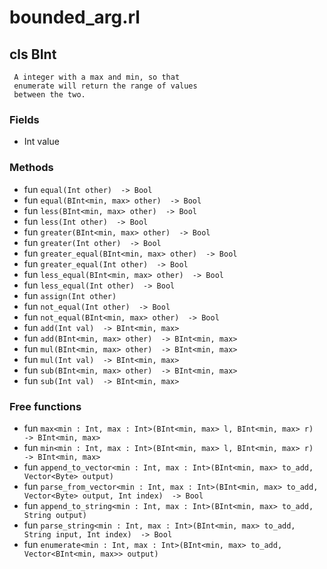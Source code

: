 # bounded_arg.rl

## cls BInt
```
 A integer with a max and min, so that
 enumerate will return the range of values
 between the two.
```

### Fields

* Int value

### Methods

* fun `equal(Int other)  -> Bool`
* fun `equal(BInt<min, max> other)  -> Bool`
* fun `less(BInt<min, max> other)  -> Bool`
* fun `less(Int other)  -> Bool`
* fun `greater(BInt<min, max> other)  -> Bool`
* fun `greater(Int other)  -> Bool`
* fun `greater_equal(BInt<min, max> other)  -> Bool`
* fun `greater_equal(Int other)  -> Bool`
* fun `less_equal(BInt<min, max> other)  -> Bool`
* fun `less_equal(Int other)  -> Bool`
* fun `assign(Int other) `
* fun `not_equal(Int other)  -> Bool`
* fun `not_equal(BInt<min, max> other)  -> Bool`
* fun `add(Int val)  -> BInt<min, max>`
* fun `add(BInt<min, max> other)  -> BInt<min, max>`
* fun `mul(BInt<min, max> other)  -> BInt<min, max>`
* fun `mul(Int val)  -> BInt<min, max>`
* fun `sub(BInt<min, max> other)  -> BInt<min, max>`
* fun `sub(Int val)  -> BInt<min, max>`


### Free functions

* fun `max<min : Int, max : Int>(BInt<min, max> l, BInt<min, max> r)  -> BInt<min, max>`
* fun `min<min : Int, max : Int>(BInt<min, max> l, BInt<min, max> r)  -> BInt<min, max>`
* fun `append_to_vector<min : Int, max : Int>(BInt<min, max> to_add, Vector<Byte> output) `
* fun `parse_from_vector<min : Int, max : Int>(BInt<min, max> to_add, Vector<Byte> output, Int index)  -> Bool`
* fun `append_to_string<min : Int, max : Int>(BInt<min, max> to_add, String output) `
* fun `parse_string<min : Int, max : Int>(BInt<min, max> to_add, String input, Int index)  -> Bool`
* fun `enumerate<min : Int, max : Int>(BInt<min, max> to_add, Vector<BInt<min, max>> output) `
